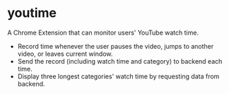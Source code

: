 # youtime

A Chrome Extension that can monitor users' YouTube watch time.

- Record time whenever the user pauses the video, jumps to another video, or leaves current window.
- Send the record (including watch time and category) to backend each time.
- Display three longest categories' watch time by requesting data from backend.
